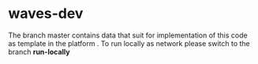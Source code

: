 # waves-dev
The branch master contains data that suit for implementation of this code as template in the platform . To run locally as network please switch to the branch **run-locally**
